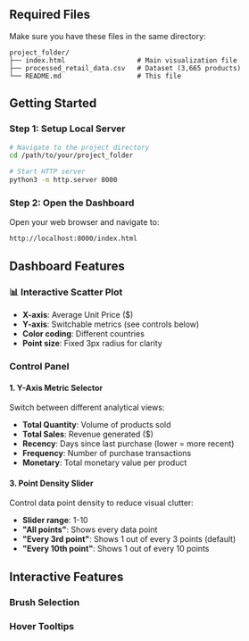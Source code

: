 ##  Required Files

Make sure you have these files in the same directory:
```
project_folder/
├── index.html                  # Main visualization file
├── processed_retail_data.csv   # Dataset (3,665 products)
└── README.md                   # This file
```

##  Getting Started

### Step 1: Setup Local Server
```bash
# Navigate to the project directory
cd /path/to/your/project_folder

# Start HTTP server
python3 -m http.server 8000
```

### Step 2: Open the Dashboard
Open your web browser and navigate to:
```
http://localhost:8000/index.html
```

## Dashboard Features

### 📊 Interactive Scatter Plot
- **X-axis**: Average Unit Price ($)
- **Y-axis**: Switchable metrics (see controls below)
- **Color coding**: Different countries
- **Point size**: Fixed 3px radius for clarity

###  Control Panel

#### 1. Y-Axis Metric Selector
Switch between different analytical views:
- **Total Quantity**: Volume of products sold
- **Total Sales**: Revenue generated ($)
- **Recency**: Days since last purchase (lower = more recent)
- **Frequency**: Number of purchase transactions
- **Monetary**: Total monetary value per product


#### 3. Point Density Slider
Control data point density to reduce visual clutter:
- **Slider range**: 1-10
- **"All points"**: Shows every data point
- **"Every 3rd point"**: Shows 1 out of every 3 points (default)
- **"Every 10th point"**: Shows 1 out of every 10 points

## Interactive Features

### Brush Selection

### Hover Tooltips



